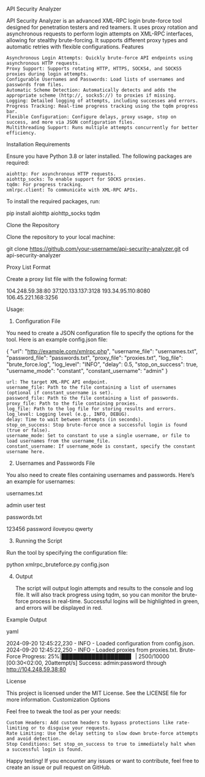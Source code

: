 API Security Analyzer

API Security Analyzer is an advanced XML-RPC login brute-force tool designed for penetration testers and red teamers. It uses proxy rotation and asynchronous requests to perform login attempts on XML-RPC interfaces, allowing for stealthy brute-forcing. It supports different proxy types and automatic retries with flexible configurations.
Features

    Asynchronous Login Attempts: Quickly brute-force API endpoints using asynchronous HTTP requests.
    Proxy Support: Supports rotating HTTP, HTTPS, SOCKS4, and SOCKS5 proxies during login attempts.
    Configurable Usernames and Passwords: Load lists of usernames and passwords from files.
    Automatic Scheme Detection: Automatically detects and adds the appropriate scheme (http://, socks5://) to proxies if missing.
    Logging: Detailed logging of attempts, including successes and errors.
    Progress Tracking: Real-time progress tracking using the tqdm progress bar.
    Flexible Configuration: Configure delays, proxy usage, stop on success, and more via JSON configuration files.
    Multithreading Support: Runs multiple attempts concurrently for better efficiency.

Installation
Requirements

Ensure you have Python 3.8 or later installed. The following packages are required:

    aiohttp: For asynchronous HTTP requests.
    aiohttp_socks: To enable support for SOCKS proxies.
    tqdm: For progress tracking.
    xmlrpc.client: To communicate with XML-RPC APIs.

To install the required packages, run:

pip install aiohttp aiohttp_socks tqdm

Clone the Repository

Clone the repository to your local machine:

git clone https://github.com/your-username/api-security-analyzer.git
cd api-security-analyzer

Proxy List Format

Create a proxy list file with the following format:

104.248.59.38:80
37.120.133.137:3128
193.34.95.110:8080
106.45.221.168:3256

Usage:
1. Configuration File

You need to create a JSON configuration file to specify the options for the tool. Here is an example config.json file:

{
    "url": "http://example.com/xmlrpc.php",
    "username_file": "usernames.txt",
    "password_file": "passwords.txt",
    "proxy_file": "proxies.txt",
    "log_file": "brute_force.log",
    "log_level": "INFO",
    "delay": 0.5,
    "stop_on_success": true,
    "username_mode": "constant",
    "constant_username": "admin"
}

    url: The target XML-RPC API endpoint.
    username_file: Path to the file containing a list of usernames (optional if constant_username is set).
    password_file: Path to the file containing a list of passwords.
    proxy_file: Path to the file containing proxies.
    log_file: Path to the log file for storing results and errors.
    log_level: Logging level (e.g., INFO, DEBUG).
    delay: Time to wait between attempts (in seconds).
    stop_on_success: Stop brute-force once a successful login is found (true or false).
    username_mode: Set to constant to use a single username, or file to load usernames from the username_file.
    constant_username: If username_mode is constant, specify the constant username here.

2. Usernames and Passwords File

You also need to create files containing usernames and passwords. Here’s an example for usernames:

usernames.txt

admin
user
test

passwords.txt

123456
password
iloveyou
qwerty

3. Running the Script

Run the tool by specifying the configuration file:

python xmlrpc_bruteforce.py config.json

4. Output

    The script will output login attempts and results to the console and log file.
    It will also track progress using tqdm, so you can monitor the brute-force process in real-time.
    Successful logins will be highlighted in green, and errors will be displayed in red.

Example Output

yaml

2024-09-20 12:45:22,230 - INFO - Loaded configuration from config.json.
2024-09-20 12:45:22,250 - INFO - Loaded proxies from proxies.txt.
Brute-Force Progress:  25%|██████████████████▍                      |  2500/10000 [00:30<02:00,  20attempt/s]
Success: admin:password through http://104.248.59.38:80

License

This project is licensed under the MIT License. See the LICENSE file for more information.
Customization Options

Feel free to tweak the tool as per your needs:

    Custom Headers: Add custom headers to bypass protections like rate-limiting or to disguise your requests.
    Rate Limiting: Use the delay setting to slow down brute-force attempts and avoid detection.
    Stop Conditions: Set stop_on_success to true to immediately halt when a successful login is found.

Happy testing! If you encounter any issues or want to contribute, feel free to create an issue or pull request on GitHub.
